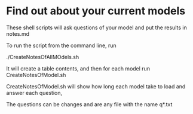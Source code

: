 # Find out about your current models



These shell scripts will ask questions of your model and put the results in notes.md

To run the script from the command line, run 

./CreateNotesOfAllMOdels.sh

It will create a table contents, and then for each model run CreateNotesOfModel.sh



CreateNotesOfModel.sh will show how long each model take to load and answer each question, 

The questions can be changes and are any file with the name q*.txt

